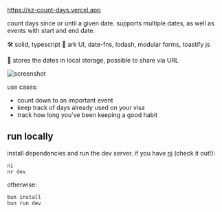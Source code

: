 https://sz-count-days.vercel.app

count days since or until a given date. supports multiple dates, as well as events with start and end date.

🛠️ solid, typescript
🧱 ark UI, date-fns, lodash, modular forms, toastify js

📁 stores the dates in local storage, possible to share via URL

![screenshot](https://github.com/szamanr/sz-count-days/assets/2622838/d2cb4234-4bf5-4962-8a5d-7ecfc3fbfcd4)



use cases:
- count down to an important event
- keep track of days already used on your visa
- track how long you've been keeping a good habit

## run locally

install dependencies and run the dev server. if you have [ni](https://github.com/antfu/ni) (check it out!):
```
ni
nr dev
```

otherwise:
```
bun install
bun run dev
```
